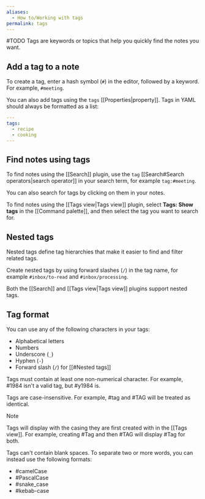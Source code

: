 ```yaml
---
aliases:
  - How to/Working with tags
permalink: tags
---
```

#TODO
Tags are keywords or topics that help you quickly find the notes you want.

## Add a tag to a note

To create a tag, enter a hash symbol (`#`) in the editor, followed by a keyword. For example, `#meeting`.

You can also add tags using the `tags` [[Properties|property]]. Tags in YAML should always be formatted as a list:

```yaml
---
tags:
  - recipe
  - cooking
---
```

## Find notes using tags

To find notes using the [[Search]] plugin, use the `tag` [[Search#Search operators|search operator]] in your search term, for example `tag:#meeting`.

You can also search for tags by clicking on them in your notes.

To find notes using the [[Tags view|Tags view]] plugin, select **Tags: Show tags** in the [[Command palette]], and then select the tag you want to search for.

## Nested tags

Nested tags define tag hierarchies that make it easier to find and filter related tags.

Create nested tags by using forward slashes (`/`) in the tag name, for example  `#inbox/to-read` and `#inbox/processing`.

Both the [[Search]] and [[Tags view|Tags view]] plugins support nested tags.

## Tag format

You can use any of the following characters in your tags:

- Alphabetical letters
- Numbers
- Underscore (`_`)
- Hyphen (`-`)
- Forward slash (`/`) for [[#Nested tags]]

Tags must contain at least one non-numerical character. For example, #1984 isn't a valid tag, but #y1984 is.

Tags are case-insensitive. For example, #tag and #TAG will be treated as identical.

> [!note] 
> Tags will display with the casing they are first created with in the [[Tags view]]. 
> For example, creating #Tag and then #TAG will display #Tag for both. 

Tags can't contain blank spaces. To separate two or more words, you can instead use the following formats:

- #camelCase
- #PascalCase
- #snake_case
- #kebab-case
